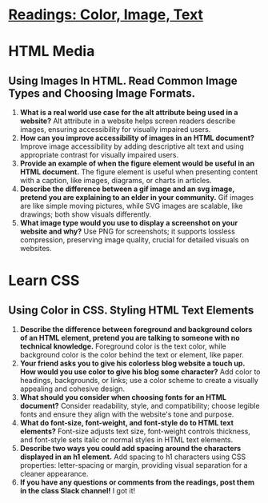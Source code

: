 # [Readings: Color, Image, Text](https://github.com/codefellows/seattle-code-201d108/tree/main/class-05)
# HTML Media
## Using Images In HTML. Read Common Image Types and Choosing Image Formats.

1. **What is a real world use case for the alt attribute being used in a website?** Alt attribute in a website helps screen readers describe images, ensuring accessibility for visually impaired users.
2. **How can you improve accessibility of images in an HTML document?** Improve image accessibility by adding descriptive alt text and using appropriate contrast for visually impaired users.
3. **Provide an example of when the figure element would be useful in an HTML document.** The figure element is useful when presenting content with a caption, like images, diagrams, or charts in articles.
4. **Describe the difference between a gif image and an svg image, pretend you are explaining to an elder in your community.** Gif images are like simple moving pictures, while SVG images are scalable, like drawings; both show visuals differently.
5. **What image type would you use to display a screenshot on your website and why?** Use PNG for screenshots; it supports lossless compression, preserving image quality, crucial for detailed visuals on websites.

# Learn CSS
## Using Color in CSS. Styling HTML Text Elements
1. **Describe the difference between foreground and background colors of an HTML element, pretend you are talking to someone with no technical knowledge.** Foreground color is the text color, while background color is the color behind the text or element, like paper.
2. **Your friend asks you to give his colorless blog website a touch up. How would you use color to give his blog some character?** Add color to headings, backgrounds, or links; use a color scheme to create a visually appealing and cohesive design.
3. **What should you consider when choosing fonts for an HTML document?** Consider readability, style, and compatibility; choose legible fonts and ensure they align with the website's tone and purpose.
4. **What do font-size, font-weight, and font-style do to HTML text elements?** Font-size adjusts text size, font-weight controls thickness, and font-style sets italic or normal styles in HTML text elements.
5. **Describe two ways you could add spacing around the characters displayed in an h1 element.** Add spacing to h1 characters using CSS properties: letter-spacing or margin, providing visual separation for a cleaner appearance.
6. **If you have any questions or comments from the readings, post them in the class Slack channel!** I got it!




